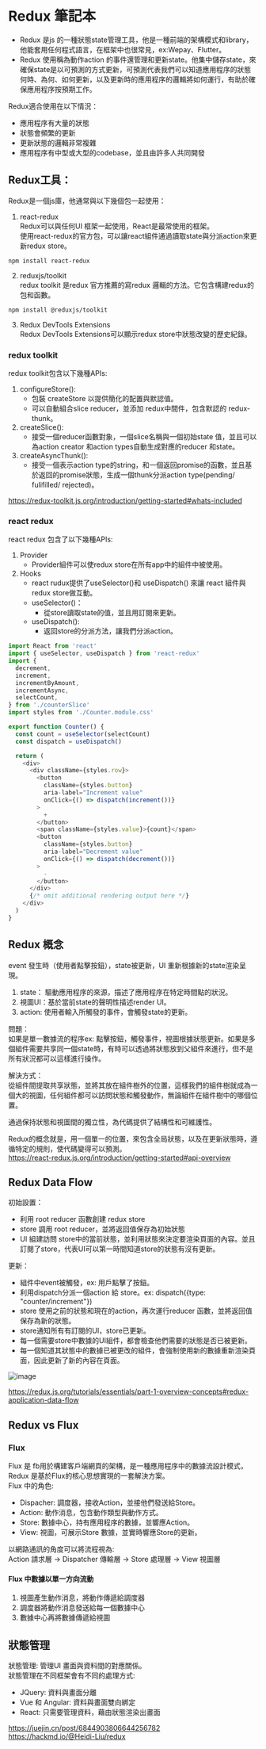 # Redux 筆記本
- Redux 是js 的一種狀態state管理工具，他是一種前端的架構模式和library，他能套用任何程式語言，在框架中也很常見，ex:Wepay、Flutter。   
- Redux 使用稱為動作action 的事件還管理和更新state。他集中儲存state，來確保state是以可預測的方式更新，可預測代表我們可以知道應用程序的狀態何時、為何、如何更新，以及更新時的應用程序的邏輯將如何運行，有助於確保應用程序按預期工作。   
   
Redux適合使用在以下情況：
- 應用程序有大量的狀態
- 狀態會頻繁的更新
- 更新狀態的邏輯非常複雜
- 應用程序有中型或大型的codebase，並且由許多人共同開發

## Redux工具：    
Redux是一個js庫，他通常與以下幾個包一起使用：      
1. react-redux     
Redux可以與任何UI 框架一起使用，React是最常使用的框架。      
使用react-redux的官方包，可以讓react組件通過讀取state與分派action來更新redux store。   
```
npm install react-redux
```
2. reduxjs/toolkit     
redux toolkit 是redux 官方推薦的寫redux 邏輯的方法。它包含構建redux的包和函數。
```
npm install @reduxjs/toolkit
```
3. Redux DevTools Extensions        
Redux DevTools Extensions可以顯示redux store中狀態改變的歷史紀錄。

### redux toolkit
redux toolkit包含以下幾種APIs:
1. configureStore():
   - 包裝 createStore 以提供簡化的配置與默認值。
   - 可以自動組合slice reducer，並添加 redux中間件，包含默認的 redux-thunk。
2. createSlice():
   - 接受一個reducer函數對象，一個slice名稱與一個初始state 值，並且可以為action creator 和action types自動生成對應的reducer 和state。
3. createAsyncThunk():
   - 接受一個表示action type的string，和一個返回promise的函數，並且基於返回的promise狀態，生成一個thunk分派action type(pending/ fulifilled/ rejected)。

https://redux-toolkit.js.org/introduction/getting-started#whats-included
### react redux
react redux 包含了以下幾種APIs:
1. Provider
   - Provider組件可以使redux store在所有app中的組件中被使用。
2. Hooks
   - react rudux提供了useSelector()和 useDispatch() 來讓 react 組件與redux store做互動。
   - useSelector()：
     -  從store讀取state的值，並且用訂閱來更新。
   - useDispatch():
     - 返回store的分派方法，讓我們分派action。  

```javascript
import React from 'react'
import { useSelector, useDispatch } from 'react-redux'
import {
  decrement,
  increment,
  incrementByAmount,
  incrementAsync,
  selectCount,
} from './counterSlice'
import styles from './Counter.module.css'

export function Counter() {
  const count = useSelector(selectCount)
  const dispatch = useDispatch()

  return (
    <div>
      <div className={styles.row}>
        <button
          className={styles.button}
          aria-label="Increment value"
          onClick={() => dispatch(increment())}
        >
          +
        </button>
        <span className={styles.value}>{count}</span>
        <button
          className={styles.button}
          aria-label="Decrement value"
          onClick={() => dispatch(decrement())}
        >
          -
        </button>
      </div>
      {/* omit additional rendering output here */}
    </div>
  )
}
```
## Redux 概念
event 發生時（使用者點擊按鈕），state被更新，UI 重新根據新的state渲染呈現。
1. state： 驅動應用程序的來源，描述了應用程序在特定時間點的狀況。
2. 視圖UI：基於當前state的聲明性描述render UI。
3. action: 使用者輸入所觸發的事件，會觸發state的更新。

問題：   
如果是單一數據流的程序ex: 點擊按鈕，觸發事件，視圖根據狀態更新。如果是多個組件需要共享同一個state時，有時可以透過將狀態放到父組件來進行，但不是所有狀況都可以這樣進行操作。   
   
解決方式：    
從組件間提取共享狀態，並將其放在組件樹外的位置，這樣我們的組件樹就成為一個大的視圖，任何組件都可以訪問狀態和觸發動作，無論組件在組件樹中的哪個位置。    
   
通過保持狀態和視圖間的獨立性，為代碼提供了結構性和可維護性。   
   
Redux的概念就是，用一個單一的位置，來包含全局狀態，以及在更新狀態時，遵循特定的規則，使代碼變得可以預測。     
https://react-redux.js.org/introduction/getting-started#api-overview    



## Redux Data Flow
初始設置：
 - 利用 root reducer 函數創建 redux store
 - store 調用 root reducer，並將返回值保存為初始狀態
 - UI 組建訪問 store中的當前狀態，並利用狀態來決定要渲染頁面的內容。並且訂閱了store，代表UI可以第一時間知道store的狀態有沒有更新。

更新：
 - 組件中event被觸發，ex: 用戶點擊了按鈕。
 - 利用dispatch分派一個action 給 store。ex: dispatch({type: "counter/increment"})
 - store 使用之前的狀態和現在的action，再次運行reducer 函數，並將返回值保存為新的狀態。
 - store通知所有有訂閱的UI，store已更新。
 - 每一個需要store中數據的UI組件，都會檢查他們需要的狀態是否已被更新。
 - 每一個知道其狀態中的數據已被更改的組件，會強制使用新的數據重新渲染頁面，因此更新了新的內容在頁面。

![image](https://user-images.githubusercontent.com/79159894/226208897-6f3aef8b-239f-4188-b6fd-4b1bac62ef2a.png)

https://redux.js.org/tutorials/essentials/part-1-overview-concepts#redux-application-data-flow
## Redux vs Flux
### Flux
Flux 是 fb用於構建客戶端網頁的架構，是一種應用程序中的數據流設計模式，Redux 是基於Flux的核心思想實現的一套解決方案。   
Flux 中的角色:    

- Dispacher: 調度器，接收Action，並接他們發送給Store。
- Action: 動作消息，包含動作類型與動作方式。
- Store: 數據中心，持有應用程序的數據，並響應Action。
- View: 視圖，可展示Store 數據，並實時響應Store的更新。

以網路通訊的角度可以將流程視為:    
Action 請求層 -> Dispatcher 傳輸層 -> Store 處理層 -> View 視圖層   
#### Flux 中數據以單一方向流動
1. 視圖產生動作消息，將動作傳遞給調度器
2. 調度器將動作消息發送給每一個數據中心
3. 數據中心再將數據傳遞給視圖
## 狀態管理

狀態管理: 管理UI 畫面與資料間的對應關係。    
狀態管理在不同框架會有不同的處理方式:
- JQuery: 資料與畫面分離
- Vue 和 Angular: 資料與畫面雙向綁定
- React: 只需要管理資料，藉由狀態渲染出畫面
    

https://juejin.cn/post/6844903806644256782        
https://hackmd.io/@Heidi-Liu/redux    

